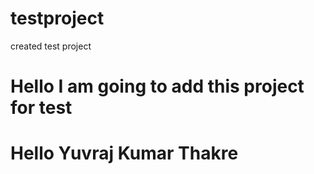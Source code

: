 testproject
===========

created test project

# Hello I am going to add this project for test
# Hello Yuvraj Kumar Thakre
